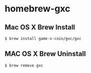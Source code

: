 # homebrew-gxc

## Mac OS X Brew Install

```
$ brew install game-x-coin/gxc/gxc
```

## MAC OS X Brew Uninstall

```
$ brew remove gxc
```

